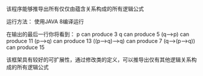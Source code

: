 该程序能够推导出所有仅仅由蕴含关系构成的所有逻辑公式

运行方法：
使用JAVA 8编译运行

在输出的最后一行你将看到：
p can produce 3
q can produce 5
(q-->p) can produce 11
(p-->q) can produce 13
((p-->q)-->q) can produce 7
(q-->(p-->q)) can produce 15

该框架具有较好的可扩展性，通过修改类的定义，可以推导出仅有其他逻辑关系构成的所有逻辑公式


